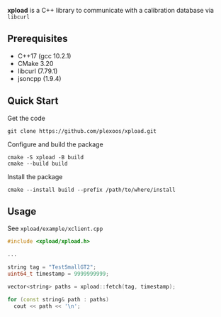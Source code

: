 **xpload** is a C++ library to communicate with a calibration database via
`libcurl`

## Prerequisites

- C++17 (gcc 10.2.1)
- CMake 3.20
- libcurl (7.79.1)
- jsoncpp (1.9.4)

## Quick Start

Get the code

    git clone https://github.com/plexoos/xpload.git

Configure and build the package

    cmake -S xpload -B build
    cmake --build build

Install the package

    cmake --install build --prefix /path/to/where/install

## Usage

See `xpload/example/xclient.cpp`

```c++
#include <xpload/xpload.h>

...

string tag = "TestSmallGT2";
uint64_t timestamp = 9999999999;

vector<string> paths = xpload::fetch(tag, timestamp);

for (const string& path : paths)
  cout << path << '\n';
```
